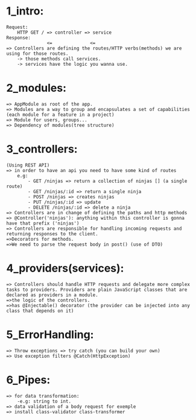 # 1_intro:

    Request: 
        HTTP GET / => controller => service
    Response: 
                   <=              <=
    => Controllers are defining the routes/HTTP verbs(methods) we are using for those routes.
        -> those methods call services.
        -> services have the logic you wanna use.

# 2_modules:

    => AppModule as root of the app.
    => Modules are a way to group and encapsulates a set of capabilities (each module for a feature in a project)
    => Module for users, groups...
    => Dependency of modules(tree structure)

# 3_controllers:
    (Using REST API)
    => in order to have an api you need to have some kind of routes
        e.g:
            - GET /ninjas => return a collection of ninjas [] (a single route)
            - GET /ninjas/:id => return a single ninja
            - POST /ninjas => creates ninjas
            - PUT /ninjas/:id => update
            - DELETE /ninjas/:id => delete a ninja
    => Controllers are in change of defining the paths and http methods
    => @Controller('ninjas'): anything within this controller is gonna have that prefix ('ninjas')
    => Controllers are responsible for handling incoming requests and returning responses to the client.
    =>Decorators for methods.
    =>We need to parse the request body in post() (use of DTO)

# 4_providers(services):
    => Controllers should handle HTTP requests and delegate more complex tasks to providers. Providers are plain JavaScript classes that are declared as providers in a module.
    =>the logic of the controllers.
    =>has @Injectable() decorator (the provider can be injected into any class that depends on it)
    
# 5_ErrorHandling:
    => Throw exceptions => try catch (you can build your own)
    => Use exception filters @Catch(HttpException)

# 6_Pipes:
    => for data transformation: 
        -e.g: string to int.
    => data validation of a body request for exemple
    => install class-validator class-transformer